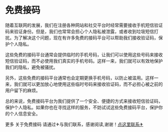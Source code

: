 # 免费接码

随着互联网的发展，我们在注册各种网站和社交平台时经常需要接收手机短信验证码来验证身份。但是，我们也常常会担心个人隐私被泄露，或者收到垃圾短信打扰。为了解决这个问题，现在有许多免费的接码平台可以帮助我们接收验证码，保护个人隐私。

这些免费的接码平台通常会提供临时的手机号码，让我们可以使用这些号码来接收短信验证码，而不必使用我们真实的手机号码。这样一来，我们就可以有效地保护我们的隐私，避免被骚扰。

另外，这些免费的接码平台通常也会定期更换手机号码，以防止被滥用。这样一来，我们就可以更加放心地使用这些临时号码来接收验证码，而不必担心被之前的用户留下的麻烦。

总的来说，免费接码平台为我们提供了一个安全、便捷的方式来接收短信验证码，保护个人隐私。如果你也在寻找这样的服务，不妨试试这些免费接码平台，保护你的个人信息安全。

更多 关于免费接码 请通过✈与我们联系，感谢阅读,谢谢！[点这里联系✈](https://cc.k02.cc)
